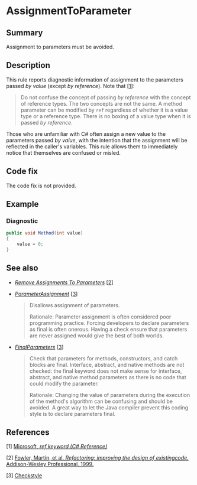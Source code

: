 # AssignmentToParameter

## Summary

Assignment to parameters must be avoided.

## Description

This rule reports diagnostic information of assignment to the parameters
passed _by value_ (except _by reference_). Note that
\[[1](#ref1)\]:

> Do not confuse the concept of passing _by reference_ with the concept of
> reference types. The two concepts are not the same. A method parameter can be
> modified by `ref` regardless of whether it is a value type or a reference
> type. There is no boxing of a value type when it is passed _by reference_.

Those who are unfamiliar with C# often assign a new value to the parameters
passed _by value_, with the intention that the assignment will be reflected in
the caller's variables. This rule allows them to immediately notice that
themselves are confused or misled.

## Code fix

The code fix is not provided.

## Example

### Diagnostic

```csharp
public void Method(int value)
{
    value = 0;
}
```

## See also

- [_Remove Assignments To Parameters_][remove-assignments-to-parameters]
  \[[2](#ref2)\]

- [_ParameterAssignment_][parameter-assignment-checkstyle] \[[3](#ref3)\]

  > Disallows assignment of parameters.
  >
  > Rationale: Parameter assignment is often considered poor programming
  > practice. Forcing developers to declare parameters as final is often
  > onerous. Having a check ensure that parameters are never assigned would
  > give the best of both worlds.

- [_FinalParameters_][final-parameters-checkstyle] \[[3](#ref3)\]

  > Check that parameters for methods, constructors, and catch blocks are
  > final. Interface, abstract, and native methods are not checked: the final
  > keyword does not make sense for interface, abstract, and native method
  > parameters as there is no code that could modify the parameter.
  >
  > Rationale: Changing the value of parameters during the execution of the
  > method's algorithm can be confusing and should be avoided. A great way to
  > let the Java compiler prevent this coding style is to declare parameters
  > final.

## References

<a id="ref1"></a>
[1] [Microsoft, _ref keyword (C# Reference)_][ref-keyword-microsoft]

<a id="ref2"></a>
[2] [Fowler, Martin, et al. _Refactoring: improving the design of existingcode._
Addison-Wesley Professional, 1999.][book-refactoring]

<a id="ref3"></a>
[3] [Checkstyle][checkstyle]

[final-Parameters-checkstyle]:
  http://checkstyle.sourceforge.net/config_misc.html#FinalParameters
[parameter-assignment-checkstyle]:
  http://checkstyle.sourceforge.net/config_coding.html#ParameterAssignment
[remove-assignments-to-parameters]:
  https://refactoring.com/catalog/removeAssignmentsToParameters.html
[ref-keyword-microsoft]:
  https://docs.microsoft.com/en-us/dotnet/csharp/language-reference/keywords/ref
[book-refactoring]:
  https://books.google.com/books?hl=en&lr=&id=UTgFCAAAQBAJ&oi=fnd&pg=PR7&dq=related:vnwrAmPEMgzFtM:scholar.google.com/&ots=WhUS8DZwaj&sig=VA7mXR3Ug6dn1uhQStZTVKYfSUw
[checkstyle]:
  http://checkstyle.sourceforge.net/
